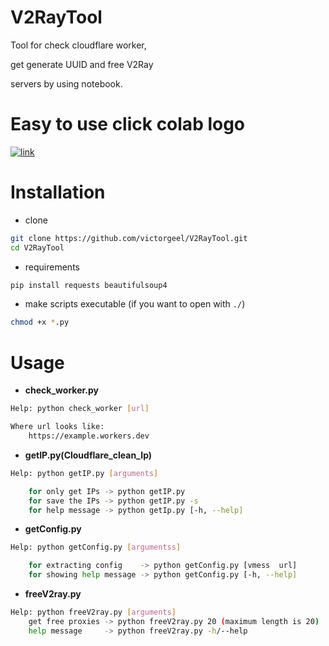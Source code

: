 # V2RayTool
Tool for check cloudflare worker,

get generate UUID and free V2Ray 

servers by using notebook.

# Easy to use click colab logo
[![link](https://colab.research.google.com/assets/colab-badge.svg)](https://colab.research.google.com/github/victorgeel/V2RayTool/blob/main/v2ray_panel.ipynb)


# Installation
+ clone
```bash
git clone https://github.com/victorgeel/V2RayTool.git
cd V2RayTool
```
+ requirements
```bash
pip install requests beautifulsoup4
```
+ make scripts executable (if you want to open with `./`)
```bash
chmod +x *.py
```

# Usage
+ **check_worker.py**
```bash
Help: python check_worker [url]

Where url looks like:
    https://example.workers.dev
```
+ **getIP.py(Cloudflare_clean_Ip)**
```bash
Help: python getIP.py [arguments]

    for only get IPs -> python getIP.py
    for save the IPs -> python getIP.py -s
    for help message -> python getIp.py [-h, --help] 
 ```
+ **getConfig.py**
```bash
Help: python getConfig.py [argumentss]

    for extracting config    -> python getConfig.py [vmess  url]
    for showing help message -> python getConfig.py [-h, --help] 
```
+ **freeV2ray.py**
```bash
Help: python freeV2ray.py [arguments]
    get free proxies -> python freeV2ray.py 20 (maximum length is 20)
    help message     -> python freeV2ray.py -h/--help 
```
